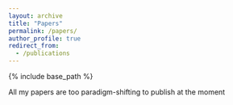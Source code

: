 ```yaml
---
layout: archive
title: "Papers"
permalink: /papers/
author_profile: true
redirect_from:
  - /publications
---
```


{% include base_path %}

All my papers are too paradigm-shifting to publish at the moment